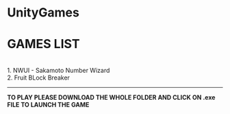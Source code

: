 # UnityGames
<h1> GAMES LIST </h1></br>
1. NWUI - Sakamoto Number Wizard </br>
2. Fruit BLock Breaker </br>
<hr/>
<strong>TO PLAY PLEASE DOWNLOAD THE WHOLE FOLDER AND CLICK ON .exe FILE TO LAUNCH THE GAME</strong>

